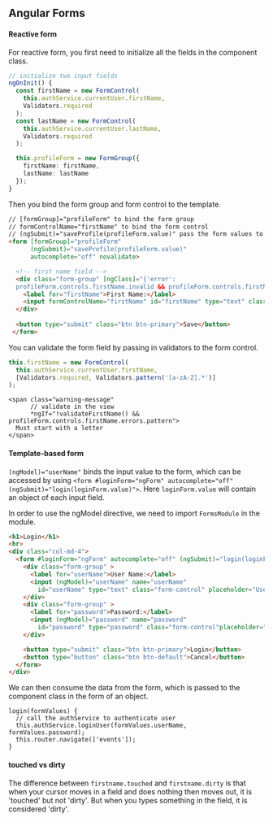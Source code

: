 ## Angular Forms

#### Reactive form

For reactive form, you first need to initialize all the fields in the component class.

```ts
// initialize two input fields
ngOnInit() {
  const firstName = new FormControl(
    this.authService.currentUser.firstName,
    Validators.required
  );
  const lastName = new FormControl(
    this.authService.currentUser.lastName,
    Validators.required
  );

  this.profileForm = new FormGroup({
    firstName: firstName,
    lastName: lastName
  });
}
```

Then you bind the form group and form control to the template.

```html
// [formGroup]="profileForm" to bind the form group
// formControlName="firstName" to bind the form control
// (ngSubmit)="saveProfile(profileForm.value)" pass the form values to component class
<form [formGroup]="profileForm"
      (ngSubmit)="saveProfile(profileForm.value)"
      autocomplete="off" novalidate>

  <!-- first name field -->
  <div class="form-group" [ngClass]="{'error':
  profileForm.controls.firstName.invalid && profileForm.controls.firstName.touched}">
    <label for="firstName">First Name:</label>
    <input formControlName="firstName" id="firstName" type="text" class="form-control" placeholder="First Name..." />
  </div>
  
  <button type="submit" class="btn btn-primary">Save</button>
 </form>
```

You can validate the form field by passing in validators to the form control.

```ts
this.firstName = new FormControl(
  this.authService.currentUser.firstName,
  [Validators.required, Validators.pattern('[a-zA-Z].*')]
);
```

```
<span class="warning-message"
      // validate in the view
      *ngIf="!validateFirstName() && profileForm.controls.firstName.errors.pattern">
  Must start with a letter
</span>
```

#### Template-based form

`(ngModel)="userName"` binds the input value to the form, which can be accessed by using `<form #loginForm="ngForm" autocomplete="off" (ngSubmit)="login(loginForm.value)">`. Here `loginForm.value` will contain an object of each input field.

In order to use the ngModel directive, we need to import `FormsModule` in the module.

```html
<h1>Login</h1>
<hr>
<div class="col-md-4">
  <form #loginForm="ngForm" autocomplete="off" (ngSubmit)="login(loginForm.value)">
    <div class="form-group" >
      <label for="userName">User Name:</label>
      <input (ngModel)="userName" name="userName"
        id="userName" type="text" class="form-control" placeholder="User Name..." />
    </div>
    <div class="form-group" >
      <label for="password">Password:</label>
      <input (ngModel)="password" name="password"
        id="password" type="password" class="form-control"placeholder="Password..." />
    </div>

    <button type="submit" class="btn btn-primary">Login</button>
    <button type="button" class="btn btn-default">Cancel</button>
  </form>
</div>
```

We can then consume the data from the form, which is passed to the component class in the form of an object.

```
login(formValues) {
  // call the authService to authenticate user
  this.authService.loginUser(formValues.userName, formValues.password);
  this.router.navigate(['events']);
}
```

#### touched vs dirty

The difference between `firstname.touched` and `firstname.dirty` is that when your cursor moves in a field and does nothing then moves out, it is 'touched' but not 'dirty'. But when you types something in the field, it is considered 'dirty'. 
